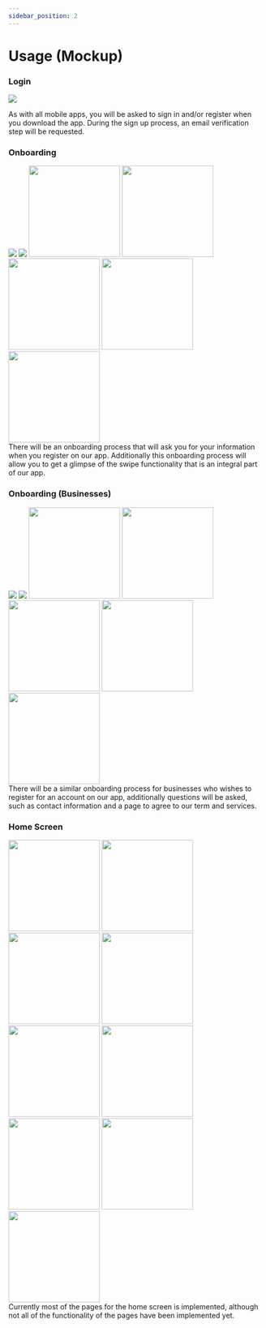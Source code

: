 ```yaml
---
sidebar_position: 2
---
```


# Usage (Mockup)


### Login

<p style={{margin: "2vh 0px 2vh 0px", clear: "both"}}>
<img className="mockup" src="/img/mockup/login.png"/> 

As with all mobile apps, you will be asked to sign in and/or register when you download the app. During the sign up process, an email verification step will be requested.
</p>

<div style={{clear: "both"}}> </div>

### Onboarding

<img className="mockup" src="/img/mockup/user_type.png"/> 
<img className="mockup" src="/img/mockup/setup_login.png"/> 
<img className="mockup" width="180vw" src="/img/mockup/setup_profile.png"/> 
<img className="mockup" width="180vw" src="/img/mockup/setup_swipe.png"/> 
<img className="mockup" width="180vw" src="/img/mockup/setup_style.png"/> 
<img className="mockup" width="180vw" src="/img/mockup/setup_size.png"/> 
<img className="mockup" width="180vw" src="/img/mockup/setup_done.png"/> 

<div className="mockup-p">
There will be an onboarding process that will ask you for your information when you register on our app. Additionally this onboarding process will allow you to get a glimpse of the swipe functionality that is an integral part of our app.
</div>

<div style={{clear: "both"}}> </div>


### Onboarding (Businesses)

<img className="mockup" src="/img/mockup/user_type.png"/> 
<img className="mockup" src="/img/mockup/setup_login_b.png"/> 
<img className="mockup" width="180vw" src="/img/mockup/setup_profile_b.png"/> 
<img className="mockup" width="180vw" src="/img/mockup/setup_style_b.png"/> 
<img className="mockup" width="180vw" src="/img/mockup/setup_contact_b.png"/> 
<img className="mockup" width="180vw" src="/img/mockup/setup_verify_b.png"/> 
<img className="mockup" width="180vw" src="/img/mockup/setup_done_b.png"/> 

<div className="mockup-p">
There will be a similar onboarding process for businesses who wishes to register for an account on our app, additionally questions will be asked, such as contact information and a page to agree to our term and services. 
</div>

<div style={{clear: "both"}}> </div>

### Home Screen

<img className="mockup" width="180vw" src="/img/mockup/home.png"/> 
<img className="mockup" width="180vw" src="/img/mockup/home_swipe.png"/> 
<img className="mockup" width="180vw" src="/img/mockup/search.png"/> 
<img className="mockup" width="180vw" src="/img/mockup/filtered_search.png"/> 
<img className="mockup" width="180vw" src="/img/mockup/upload.png"/> 
<img className="mockup" width="180vw" src="/img/mockup/msg_list.png"/> 
<img className="mockup" width="180vw" src="/img/mockup/msg_chat.png"/> 
<img className="mockup" width="180vw" src="/img/mockup/profile.png"/> 
<img className="mockup" width="180vw" src="/img/mockup/settings.png"/> 

<div className="mockup-p">
Currently most of the pages for the home screen is implemented, although not all of the functionality of the pages have been implemented yet.
</div>

<div style={{clear: "both"}}> </div>
